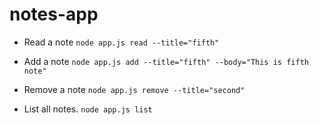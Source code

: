 # notes-app

- Read a note
`node app.js read --title="fifth"`

- Add a note
`node app.js add --title="fifth" --body="This is fifth  note"`

- Remove a note
`node app.js remove --title="second"`

- List all notes.
`node app.js list`
